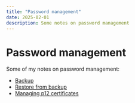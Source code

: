 ```yaml
---
title: "Password management"
date: 2025-02-01
description: Some notes on password management
---
```


# Password management

Some of my notes on password management:

- [Backup](./backup)
- [Restore from backup](./restore)
- [Managing p12 certificates](./p12)

